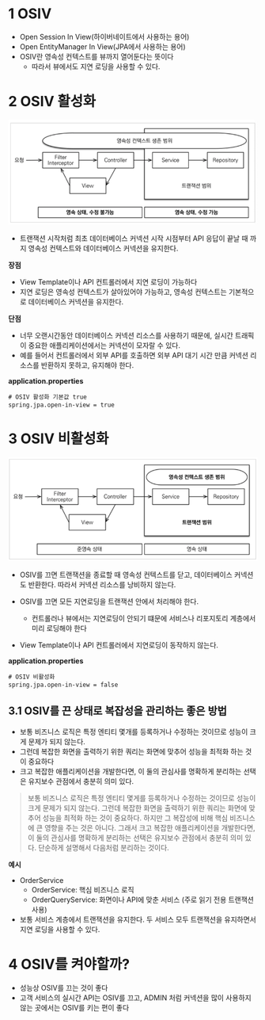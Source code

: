 # 1 OSIV

* Open Session In View(하이버네이트에서 사용하는 용어)
* Open EntityManager In View(JPA에서 사용하는 용어)
* OSIV란 영속성 컨텍스트를 뷰까지 열어둔다는 뜻이다
  * 따라서 뷰에서도 지연 로딩을 사용할 수 있다.



# 2 OSIV 활성화

![image-20211001202116866](./images/OSIV-on.png)

* 트랜잭션 시작처럼 최초 데이터베이스 커넥션 시작 시점부터 API 응답이 끝날 때 까지 영속성 컨텍스트와 데이터베이스 커넥션을 유지한다.

**장점**

* View Template이나 API 컨트롤러에서 지연 로딩이 가능하다
* 지연 로딩은 영속성 컨텍스트가 살아있어야 가능하고, 영속성 컨텍스트는 기본적으로 데이터베이스 커넥션을 유지한다.

**단점**

* 너무 오랜시간동안 데이터베이스 커넥션 리소스를 사용하기 때문에, 실시간 트래픽이 중요한 애플리케이션에서는 커넥션이 모자랄 수 있다.
* 예를 들어서 컨트롤러에서 외부 API를 호출하면 외부 API 대기 시간 만큼 커넥션 리소스를 반환하지 못하고, 유지해야 한다.

**application.properties**

```properties
# OSIV 활성화 기본값 true
spring.jpa.open-in-view = true
```



# 3 OSIV 비활성화

![image-20211001202203871](./images/OSIV-off.png)

* OSIV를 끄면 트랜잭션을 종료할 때 영속성 컨텍스트를 닫고, 데이터베이스 커넥션도 반환한다. 따라서 커넥션 리소스를 낭비하지 않는다.
* OSIV를 끄면 모든 지연로딩을 트랜잭션 안에서 처리해야 한다.
  * 컨트롤러나 뷰에서는 지연로딩이 안되기 떄문에 서비스나 리포지토리 계층에서 미리 로딩해야 한다

* View Template이나 API 컨트롤러에서 지연로딩이 동작하지 않는다.

**application.properties**

```properties
# OSIV 비활성화
spring.jpa.open-in-view = false
```

 

## 3.1 OSIV를 끈 상태로 복잡성을 관리하는 좋은 방법

* 보통 비즈니스 로직은 특정 엔티티 몇개를 등록하거나 수정하는 것이므로 성능이 크게 문제가 되지 않는다.
* 그런데 복잡한 화면을 출력하기 위한 쿼리는 화면에 맞추어 성능을 최적화 하는 것이 중요하다
* 크고 복잡한 애플리케이션을 개발한다면, 이 둘의 관심사를 명확하게 분리하는 선택은 유지보수 관점에서 충분히 의미 있다.



> 보통 비즈니스 로직은 특정 엔티티 몇게를 등록하거나 수정하는 것이므로 성능이 크게 문제가 되지 않는다. 그런데 복잡한 화면을 출력하기 위한 쿼리는 화면에 맞추어 성능을 최적화 하는 것이 중요하다. 하지만 그 복잡성에 비해 핵심 비즈니스에 큰 영향을 주는 것은 아니다.
> 그래서 크고 복잡한 애플리케이션을 개발한다면, 이 둘의 관심사를 명확하게 분리하는 선택은 유지보수 관점에서 충분히 의미 있다.
> 단순하게 설명해서 다음처럼 분리하는 것이다.

**예시**

* OrderService
  * OrderService: 핵심 비즈니스 로직
  * OrderQueryService: 화면이나 API에 맞춘 서비스 (주로 읽기 전용 트랜잭션 사용)
* 보통 서비스 계층에서 트랜잭션을 유지한다. 두 서비스 모두 트랜잭션을 유지하면서 지연 로딩을 사용할 수 있다.



# 4 OSIV를 켜야할까?

* 성능상 OSIV를 끄는 것이 좋다
* 고객 서비스의 실시간 API는 OSIV를 끄고, ADMIN 처럼 커넥션을 많이 사용하지 않는 곳에서는 OSIV를 키는 편이 좋다